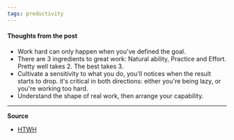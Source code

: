 ```yaml
---
tags: productivity
---
```


#### Thoughts from the post
- Work hard can only happen when you've defined the goal. 
- There are 3 ingredients to great work: Natural ability, Practice and Effort. Pretty well takes 2. The best takes 3. 
- Cultivate a sensitivity to what you do, you'll notices when the result starts to drop. it's critical in both directions: either you're being lazy, or you're working too hard. 
- Understand the shape of real work, then arrange your capability.

---

**Source**
- [HTWH](http://paulgraham.com/hwh.html)
